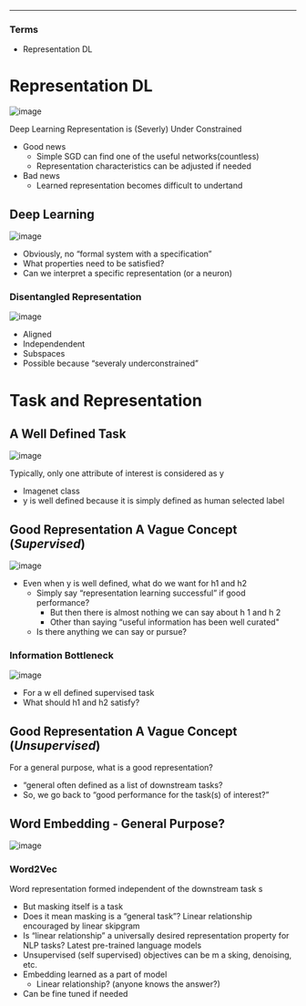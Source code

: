 ****
### Terms
- Representation DL

# Representation DL
![image](https://user-images.githubusercontent.com/39285147/178970367-8252ae9a-7cc5-4ba4-b226-d5a1b58b295c.png)

Deep Learning Representation is (Severly) Under Constrained
- Good news
  - Simple SGD can find one of the useful networks(countless)
  - Representation characteristics can be adjusted if needed
- Bad news
  - Learned representation becomes difficult to undertand

## Deep Learning
![image](https://user-images.githubusercontent.com/39285147/178969881-bf60b2ed-f6ce-4456-b17a-60491583aab9.png)

- Obviously, no “formal system with a specification”
- What properties need to be satisfied?
- Can we interpret a specific representation (or a neuron)

### Disentangled Representation
![image](https://user-images.githubusercontent.com/39285147/178970887-f58a74ea-690f-4e6a-8fc5-3cec60664edf.png)

- Aligned
- Independendent
- Subspaces
- Possible because “severaly underconstrained”

# Task and Representation
## A Well Defined Task
![image](https://user-images.githubusercontent.com/39285147/178970866-01019cc6-bcf8-43c6-a6e5-e3bea9025d38.png)

Typically, only one attribute of interest is considered as y
- Imagenet class
- y is well defined because it is simply defined as human selected label

## Good Representation A Vague Concept (*Supervised*)
![image](https://user-images.githubusercontent.com/39285147/178971042-a881d465-c512-403a-ae02-5cf2c4484fd2.png)

- Even when y is well defined, what do we want for h1 and h2
  - Simply say “representation learning successful” if good performance?
    - But then there is almost nothing we can say about h 1 and h 2
    - Other than saying “useful information has been well curated"
  - Is there anything we can say or pursue?

### Information Bottleneck
![image](https://user-images.githubusercontent.com/39285147/178971133-ad40085f-2f28-4303-b415-14531e5ddc5f.png)

- For a w ell defined supervised task
- What should h1 and h2 satisfy?

## Good Representation A Vague Concept (*Unsupervised*)
For a general purpose, what is a good representation?
- “general often defined as a list of downstream tasks?
- So, we go back to “good performance for the task(s) of interest?”

## Word Embedding - General Purpose?
![image](https://user-images.githubusercontent.com/39285147/178971701-69ebdde4-75be-4df4-bff0-f9994b82189d.png)

### Word2Vec
Word representation formed independent of the downstream task s
- But masking itself is a task
- Does it mean masking is a “general task”?
Linear relationship encouraged by linear skipgram
- Is “linear relationship” a universally desired representation property for NLP tasks?
Latest pre-trained language models
- Unsupervised (self supervised) objectives can be m a sking, denoising, etc.
- Embedding learned as a part of model
  - Linear relationship? (anyone knows the answer?)
- Can be fine tuned if needed


